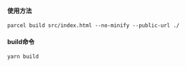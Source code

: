 
#### 使用方法


```
parcel build src/index.html --no-minify --public-url ./

```
#### build命令
```
yarn build
```
